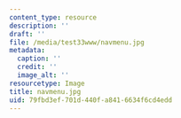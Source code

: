 ```yaml
---
content_type: resource
description: ''
draft: ''
file: /media/test33www/navmenu.jpg
metadata:
  caption: ''
  credit: ''
  image_alt: ''
resourcetype: Image
title: navmenu.jpg
uid: 79fbd3ef-701d-440f-a841-6634f6cd4edd
---
```

